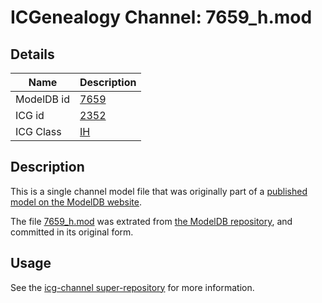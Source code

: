 # ICGenealogy Channel: 7659\_h.mod

## Details

Name | Description
---- | -----------
ModelDB id | [7659](http://senselab.med.yale.edu/ModelDB/ShowModel.cshtml?model=7659)
ICG id | [2352](http://icg.neurotheory.ox.ac.uk/channels/4/2352)
ICG Class | [IH](http://icg.neurotheory.ox.ac.uk/channels/4)

## Description

This is a single channel model file that was originally part of a [published model on the ModelDB website](http://senselab.med.yale.edu/mModelDB/ShowModel.cshtml?model=7659).

The file [7659\_h.mod](7659_h.mod) was extrated from [the ModelDB repository](http://senselab.med.yale.edu/ModelDB/ShowModel.cshtml?model=7659), and committed in its original form.

## Usage

See the [icg-channel super-repository](https://github.com/icgenealogy/icg-channels) for more information.